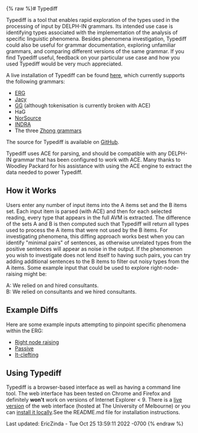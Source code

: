 {% raw %}# Typediff

Typediff is a tool that enables rapid exploration of the types used in
the processing of input by DELPH-IN grammars. Its intended use case is
identifying types associated with the implementation of the analysis of
specific linguistic phenomena. Besides phenomena investigation, Typediff
could also be useful for grammar documentation, exploring unfamiliar
grammars, and comparing different versions of the same grammar. If you
find Typediff useful, feedback on your particular use case and how you
used Typediff would be very much appreciated.

A live installation of Typediff can be found
[here](http://hum.csse.unimelb.edu.au/typediff/), which currently
supports the following grammars:

- [ERG](http://www.delph-in.net/erg/)
- [Jacy](https://blog.inductorsoftware.com/docsproto/grammars/JacyTop)
- [GG](http://gg.opendfki.de) (although tokenisation is currently
broken with ACE)
- HaG
- [NorSource](https://blog.inductorsoftware.com/docsproto/grammars/NorsourceTop)
- [INDRA](https://blog.inductorsoftware.com/docsproto/grammars/IndraTop)
- The three [Zhong grammars](https://blog.inductorsoftware.com/docsproto/grammars/ZhongTop)

The source for Typediff is available on
[GitHub](http://github.com/ned2/typediff).

Typediff uses ACE for parsing, and should be compatible with any
DELPH-IN grammar that has been configured to work with ACE. Many thanks
to Woodley Packard for his assistance with using the ACE engine to
extract the data needed to power Typediff.

## How it Works

Users enter any number of input items into the A items set and the B
items set. Each input item is parsed (with ACE) and then for each
selected reading, every type that appears in the full AVM is extracted.
The difference of the sets A and B is then computed such that Typediff
will return all types used to process the A items that were not used by
the B items. For investigating phenomena, this diffing approach works
best when you can identify "minimal pairs" of sentences, as otherwise
unrelated types from the positive sentences will appear as noise in the
output. If the phenomenon you wish to investigate does not lend itself
to having such pairs, you can try adding additional sentences to the B
items to filter out noisy types from the A items. Some example input
that could be used to explore right-node-raising might be:

A: We relied on and hired consultants.\
B: We relied on consultants and we hired consultants.

## Example Diffs

Here are some example inputs attempting to pinpoint specific phenomena
within the ERG:

- [Right node
raising](http://hum.csse.unimelb.edu.au/typediff/#count=10&treebank=redwoods1214&labels=short&tagger=ace&mode=difference&supers=false&fragments=true&Agrammar=erg&A=We%20relied%20on%20and%20hired%20consultants.&Bgrammar=erg&B=We%20relied%20on%20consultants%20and%20we%20hired%20consultants.)
- [Passive](http://hum.csse.unimelb.edu.au/typediff/#count=10&treebank=redwoods1214&labels=short&tagger=ace&mode=difference&supers=false&fragments=true&Agrammar=erg&A=The%20dog%20was%20bitten%20by%20the%20catfish.&Bgrammar=erg&B=The%20catfish%20bit%20the%20dog.)
- [It-clefting](http://hum.csse.unimelb.edu.au/typediff/#count=10&treebank=redwoods1214&labels=short&tagger=ace&mode=difference&supers=false&fragments=false&Agrammar=erg&A=It%20was%20with%20considerable%20misgivings%20that%20they%20accepted%20the%20position.&Bgrammar=erg&B=They%20accepted%20the%20position%20with%20considerable%20misgivings.)

## Using Typediff

Typediff is a browser-based interface as well as having a command line
tool. The web interface has been tested on Chrome and Firefox and
definitely **won't** work on versions of Internet Explorer &lt; 9. There
is a [live
version](http://hum.csse.unimelb.edu.au/grammalytics/typediff/) of the
web interface (hosted at The University of Melbourne) or you can
[install it locally](http://github.com/ned2/grammalytics).See the
README.md file for installation instructions.

Last updated: EricZinda - Tue Oct 25 13:59:11 2022 -0700
{% endraw %}